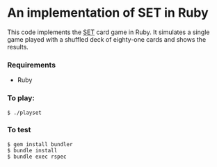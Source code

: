 # An implementation of SET in Ruby
This code implements the [SET](http://www.setgame.com/set) card game in Ruby.  It simulates a single
game played with a shuffled deck of eighty-one cards and shows the results.

### Requirements
- Ruby

### To play:
```
$ ./playset
```

### To test
```
$ gem install bundler
$ bundle install
$ bundle exec rspec
```
